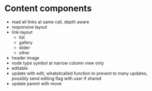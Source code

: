 

# Content components

* read all links at same call, depth aware
* responsive layout
* link-layout
    * list
    * gallery
    * slider
    * other
* header image
* node type symbol at narrow column view only
* editable
* update with edit, whatsitcalled function to prevent to many updates, possibly send editing flag with user if shared
* update parent with move
